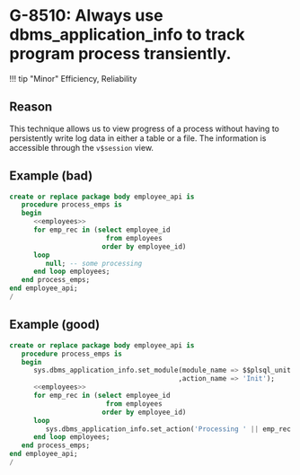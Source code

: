 # G-8510: Always use dbms_application_info to track program process transiently.

!!! tip "Minor"
    Efficiency, Reliability

## Reason

This technique allows us to view progress of a process without having to persistently write log data in either a table or a file. The information is accessible through the `v$session` view.

## Example (bad)

``` sql
create or replace package body employee_api is
   procedure process_emps is
   begin
      <<employees>>
      for emp_rec in (select employee_id
                        from employees
                       order by employee_id)
      loop
         null; -- some processing
      end loop employees;
   end process_emps;
end employee_api;
/
```

## Example (good)

``` sql
create or replace package body employee_api is
   procedure process_emps is
   begin
      sys.dbms_application_info.set_module(module_name => $$plsql_unit
                                          ,action_name => 'Init');
      <<employees>>
      for emp_rec in (select employee_id 
                        from employees
                       order by employee_id)
      loop
         sys.dbms_application_info.set_action('Processing ' || emp_rec.employee_id);
      end loop employees;
   end process_emps;
end employee_api;
/
```